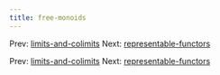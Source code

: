 ```yaml
---
title: free-monoids
---
```




Prev:
[limits-and-colimits](limits-and-colimits.md)
Next:
[representable-functors](representable-functors.md)

Prev:
[limits-and-colimits](limits-and-colimits.md)
Next:
[representable-functors](representable-functors.md)
